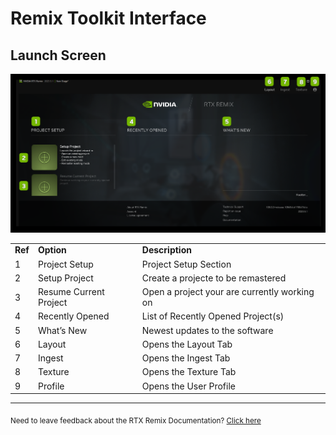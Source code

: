 # Remix Toolkit Interface

## Launch Screen

![LaunchScreen](../data/images/rtxremix_065.PNG)

<table>
  <tr>
   <td><strong>Ref</strong>
   </td>
   <td><strong>Option</strong>
   </td>
   <td><strong>Description</strong>
   </td>
  </tr>
  <tr>
   <td>1
   </td>
   <td>Project Setup
   </td>
   <td>Project Setup Section
   </td>
  </tr>
  <tr>
   <td>2
   </td>
   <td>Setup Project
   </td>
   <td>Create a projecte to be remastered
   </td>
  </tr>
   <td>3
   </td>
   <td>Resume Current Project
   </td>
   <td>Open a project your are currently working on
   </td>
  </tr>
   <td>4
   </td>
   <td>Recently Opened
   </td>
   <td>List of Recently Opened Project(s)
   </td>
  </tr>
   <td>5
   </td>
   <td>What’s New
   </td>
   <td>Newest updates to the software
   </td>
  </tr>
   <td>6
   </td>
   <td>Layout
   </td>
   <td>Opens the Layout Tab
   </td>
  </tr>
   <td>7
   </td>
   <td>Ingest
   </td>
   <td>Opens the Ingest Tab
   </td>
  </tr>
   <td>8
   </td>
   <td>Texture
   </td>
   <td>Opens the Texture Tab
   </td>
  </tr>
   <td>9
   </td>
   <td>Profile
   </td>
   <td>Opens the User Profile
   </td>
  </tr>
</table>

***
<sub> Need to leave feedback about the RTX Remix Documentation?  [Click here](https://github.com/NVIDIAGameWorks/rtx-remix/issues/new?assignees=nvdamien&labels=documentation%2Cfeedback%2Ctriage&projects=&template=documentation_feedback.yml&title=%5BDocumentation+feedback%5D%3A+) <sub>